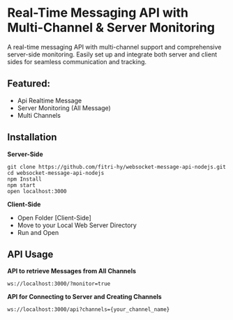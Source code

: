 # Real-Time Messaging API with Multi-Channel & Server Monitoring

A real-time messaging API with multi-channel support and comprehensive server-side monitoring. Easily set up and integrate both server and client sides for seamless communication and tracking.

## Featured:

- Api Realtime Message
- Server Monitoring (All Message)
- Multi Channels

## Installation

**Server-Side**

```
git clone https://github.com/fitri-hy/websocket-message-api-nodejs.git
cd websocket-message-api-nodejs
npm Install
npm start
open localhost:3000
```

**Client-Side**

- Open Folder [Client-Side]
- Move to your Local Web Server Directory
- Run and Open

## API Usage

**API to retrieve Messages from All Channels**

```
ws://localhost:3000/?monitor=true
```

**API for Connecting to Server and Creating Channels**

```
ws://localhost:3000/api?channels={your_channel_name}
```